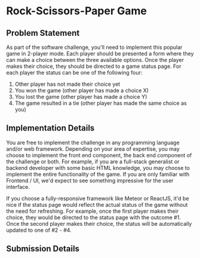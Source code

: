 # Rock-Scissors-Paper Game

## Problem Statement
As part of the software challenge, you'll need to implement this popular game in 2-player mode. Each player should be presented a form where they can make a choice between the three available options. Once the player makes their choice, they should be directed to a game status page. For each player the status can be one of the following four:

1. Other player has not made their choice yet
2. You won the game (other player has made a choice X)
3. You lost the game (other player has made a choice Y)
4. The game resulted in a tie (other player has made the same choice as you)

## Implementation Details
You are free to implement the challenge in any programming language and/or web framework. Depending on your area of expertise, you may choose to implement the front end component, the back end component of the challenge or both. For example, if you are a full-stack generalist or backend developer with some basic HTML knowledge, you may choose to implement the entire functionality of the game. If you are only familiar with Frontend / UI, we'd expect to see something impressive for the user interface.

If you choose a fully-responsive framework like Meteor or ReactJS, it'd be nice if the status page would reflect the actual status of the game without the need for refreshing. For example, once the first player makes their choice, they would be directed to the status page with the outcome #1. Once the second player makes their choice, the status will be automatically updated to one of #2 - #4.

## Submission Details
